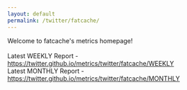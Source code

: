```yaml
---
layout: default
permalink: /twitter/fatcache/
---
```

Welcome to fatcache's metrics homepage!
<br><br>
Latest WEEKLY Report - <a href="https://twitter.github.io/metrics/twitter/fatcache/WEEKLY">https://twitter.github.io/metrics/twitter/fatcache/WEEKLY</a>
<br>
Latest MONTHLY Report - <a href="https://twitter.github.io/metrics/twitter/fatcache/MONTHLY">https://twitter.github.io/metrics/twitter/fatcache/MONTHLY</a>
<br>
